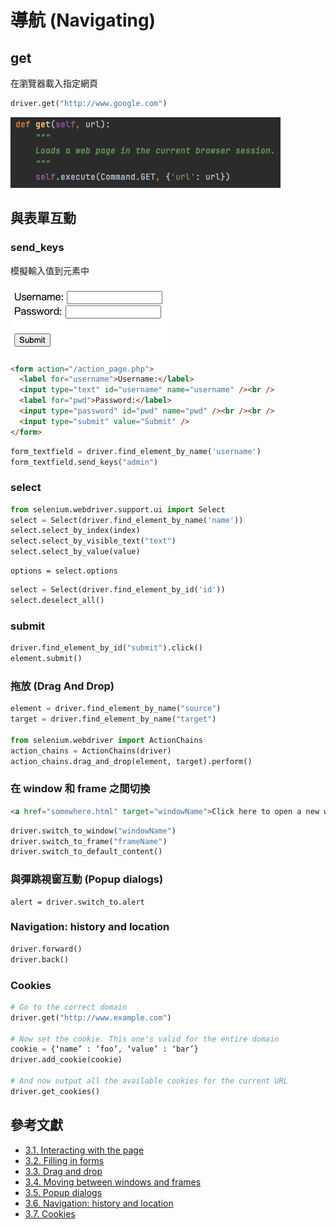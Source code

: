 # 導航 (Navigating)

## get

在瀏覽器載入指定網頁

```py
driver.get("http://www.google.com")
```

![](assets/get.png)

<!-- 說明怎麼看 API 文件和 source code -->

## 與表單互動

### send_keys

模擬輸入值到元素中

![](assets/input_text.png)

```html
<form action="/action_page.php">
  <label for="username">Username:</label>
  <input type="text" id="username" name="username" /><br />
  <label for="pwd">Password:</label>
  <input type="password" id="pwd" name="pwd" /><br /><br />
  <input type="submit" value="Submit" />
</form>
```

```py
form_textfield = driver.find_element_by_name('username')
form_textfield.send_keys("admin")
```

### select

```py
from selenium.webdriver.support.ui import Select
select = Select(driver.find_element_by_name('name'))
select.select_by_index(index)
select.select_by_visible_text("text")
select.select_by_value(value)
```

```
options = select.options
```

```py
select = Select(driver.find_element_by_id('id'))
select.deselect_all()
```

### submit

```py
driver.find_element_by_id("submit").click()
element.submit()
```

### 拖放 (Drag And Drop)

```py
element = driver.find_element_by_name("source")
target = driver.find_element_by_name("target")

from selenium.webdriver import ActionChains
action_chains = ActionChains(driver)
action_chains.drag_and_drop(element, target).perform()
```

### 在 window 和 frame 之間切換

```html
<a href="somewhere.html" target="windowName">Click here to open a new window</a>
```

```py
driver.switch_to_window("windowName")
driver.switch_to_frame("frameName")
driver.switch_to_default_content()
```

### 與彈跳視窗互動 (Popup dialogs)

```
alert = driver.switch_to.alert
```

### Navigation: history and location

```py
driver.forward()
driver.back()
```

### Cookies

```py
# Go to the correct domain
driver.get("http://www.example.com")

# Now set the cookie. This one's valid for the entire domain
cookie = {‘name’ : ‘foo’, ‘value’ : ‘bar’}
driver.add_cookie(cookie)

# And now output all the available cookies for the current URL
driver.get_cookies()
```

## 參考文獻

- [3.1. Interacting with the page](https://selenium-python.readthedocs.io/navigating.html#interacting-with-the-page)
- [3.2. Filling in forms](https://selenium-python.readthedocs.io/navigating.html#filling-in-forms)
- [3.3. Drag and drop](https://selenium-python.readthedocs.io/navigating.html#drag-and-drop)
- [3.4. Moving between windows and frames](https://selenium-python.readthedocs.io/navigating.html#moving-between-windows-and-frames)
- [3.5. Popup dialogs](https://selenium-python.readthedocs.io/navigating.html#popup-dialogs)
- [3.6. Navigation: history and location](https://selenium-python.readthedocs.io/navigating.html#navigation-history-and-location)
- [3.7. Cookies](https://selenium-python.readthedocs.io/navigating.html#cookies)
